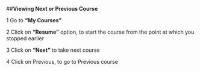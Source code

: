 ##**Viewing Next or Previous Course**

1 Go to **“My Courses”**

2 Click on **“Resume”** option, to start the course from the point at which you stopped earlier

3 Click on **“Next”** to take next course

4 Click on Previous, to go to Previous course
